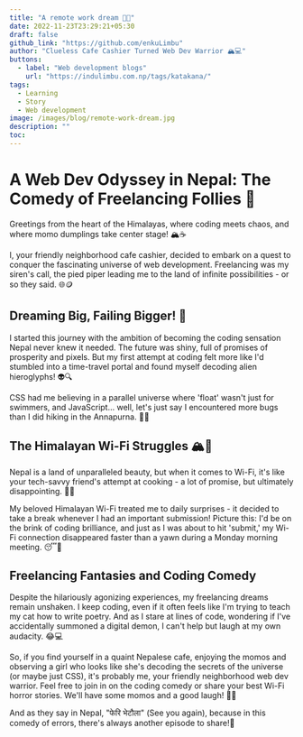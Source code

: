 ```yaml
---
title: "A remote work dream 👩‍💻"
date: 2022-11-23T23:29:21+05:30
draft: false
github_link: "https://github.com/enkuLimbu"
author: "Clueless Cafe Cashier Turned Web Dev Warrior 🏔️💻"
buttons:
  - label: "Web development blogs"
    url: "https://indulimbu.com.np/tags/katakana/"
tags:
  - Learning
  - Story
  - Web development
image: /images/blog/remote-work-dream.jpg
description: ""
toc:
---
```


# A Web Dev Odyssey in Nepal: The Comedy of Freelancing Follies 🤣


Greetings from the heart of the Himalayas, where coding meets chaos, and where momo dumplings take center stage! 🏔️☕

I, your friendly neighborhood cafe cashier, decided to embark on a quest to conquer the fascinating universe of web development. Freelancing was my siren's call, the pied piper leading me to the land of infinite possibilities - or so they said. 🌐🪙

## Dreaming Big, Failing Bigger! 🌠

I started this journey with the ambition of becoming the coding sensation Nepal never knew it needed. The future was shiny, full of promises of prosperity and pixels. But my first attempt at coding felt more like I'd stumbled into a time-travel portal and found myself decoding alien hieroglyphs! 👽🔍

CSS had me believing in a parallel universe where 'float' wasn't just for swimmers, and JavaScript... well, let's just say I encountered more bugs than I did hiking in the Annapurna. 🦗🌄

## The Himalayan Wi-Fi Struggles 🏔️📡

Nepal is a land of unparalleled beauty, but when it comes to Wi-Fi, it's like your tech-savvy friend's attempt at cooking - a lot of promise, but ultimately disappointing. 🍛📶

My beloved Himalayan Wi-Fi treated me to daily surprises - it decided to take a break whenever I had an important submission! Picture this: I'd be on the brink of coding brilliance, and just as I was about to hit 'submit,' my Wi-Fi connection disappeared faster than a yawn during a Monday morning meeting. 😴💨

## Freelancing Fantasies and Coding Comedy

Despite the hilariously agonizing experiences, my freelancing dreams remain unshaken. I keep coding, even if it often feels like I'm trying to teach my cat how to write poetry. And as I stare at lines of code, wondering if I've accidentally summoned a digital demon, I can't help but laugh at my own audacity. 😂💻

So, if you find yourself in a quaint Nepalese cafe, enjoying the momos and observing a girl who looks like she's decoding the secrets of the universe (or maybe just CSS), it's probably me, your friendly neighborhood web dev warrior. Feel free to join in on the coding comedy or share your best Wi-Fi horror stories. We'll have some momos and a good laugh! 🍜🤣

And as they say in Nepal, "फेरि भेटौला" (See you again), because in this comedy of errors, there's always another episode to share!🎉

